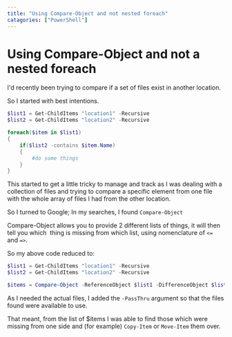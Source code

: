 ```yaml
---
title: "Using Compare-Object and not nested foreach"
catagories: ["PowerShell"]
---
```


# Using Compare-Object and not a nested foreach

I'd recently been trying to compare if a set of files exist in another location.

So I started with best intentions.

```powershell
$list1 = Get-ChildItems "location1" -Recursive
$list2 = Get-ChildItems "location2" -Recursive

foreach($item in $list1)
{
    if($list2 -contains $item.Name)
    {
        #do some things
    }
}
```

This started to get a little tricky to manage and track as I was dealing with a collection of files and trying to compare a specific element from one file with the whole array of files I had from the other location.

So I turned to Google; In my searches, I found `Compare-Object`

Compare-Object allows you to provide 2 different lists of things, it will then tell you which  thing is missing from which list, using nomenclature of `<=` and `=>`.

So my above code reduced to:

```powershell
$list1 = Get-ChildItems "location1" -Recursive
$list2 = Get-ChildItems "location2" -Recursive

$items = Compare-Object -ReferenceObject $list1 -DifferenceObject $list2
```

As I needed the actual files, I added the `-PassThru` argument so that the files found were available to use.

That meant, from the list of $items I was able to find those which were missing from one side and (for example) `Copy-Item` or `Move-Item` them over.